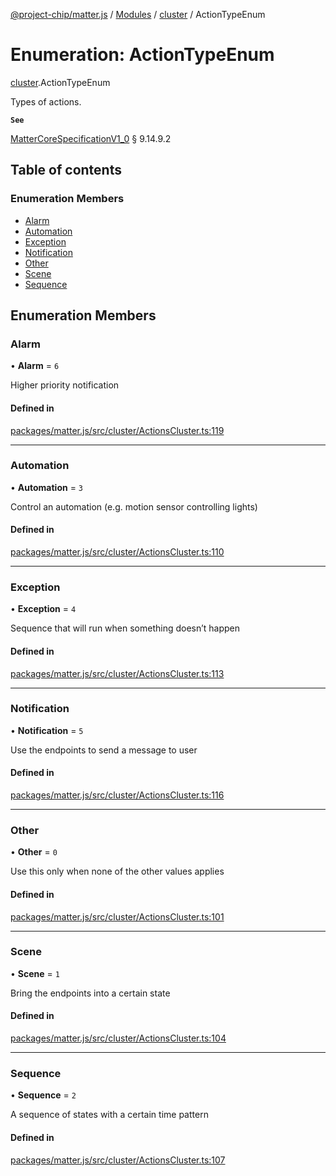 [@project-chip/matter.js](../README.md) / [Modules](../modules.md) / [cluster](../modules/cluster.md) / ActionTypeEnum

# Enumeration: ActionTypeEnum

[cluster](../modules/cluster.md).ActionTypeEnum

Types of actions.

**`See`**

[MatterCoreSpecificationV1_0](../interfaces/spec.MatterCoreSpecificationV1_0.md) § 9.14.9.2

## Table of contents

### Enumeration Members

- [Alarm](cluster.ActionTypeEnum.md#alarm)
- [Automation](cluster.ActionTypeEnum.md#automation)
- [Exception](cluster.ActionTypeEnum.md#exception)
- [Notification](cluster.ActionTypeEnum.md#notification)
- [Other](cluster.ActionTypeEnum.md#other)
- [Scene](cluster.ActionTypeEnum.md#scene)
- [Sequence](cluster.ActionTypeEnum.md#sequence)

## Enumeration Members

### Alarm

• **Alarm** = ``6``

Higher priority notification

#### Defined in

[packages/matter.js/src/cluster/ActionsCluster.ts:119](https://github.com/project-chip/matter.js/blob/5bdbf8d/packages/matter.js/src/cluster/ActionsCluster.ts#L119)

___

### Automation

• **Automation** = ``3``

Control an automation (e.g. motion sensor controlling lights)

#### Defined in

[packages/matter.js/src/cluster/ActionsCluster.ts:110](https://github.com/project-chip/matter.js/blob/5bdbf8d/packages/matter.js/src/cluster/ActionsCluster.ts#L110)

___

### Exception

• **Exception** = ``4``

Sequence that will run when something doesn’t happen

#### Defined in

[packages/matter.js/src/cluster/ActionsCluster.ts:113](https://github.com/project-chip/matter.js/blob/5bdbf8d/packages/matter.js/src/cluster/ActionsCluster.ts#L113)

___

### Notification

• **Notification** = ``5``

Use the endpoints to send a message to user

#### Defined in

[packages/matter.js/src/cluster/ActionsCluster.ts:116](https://github.com/project-chip/matter.js/blob/5bdbf8d/packages/matter.js/src/cluster/ActionsCluster.ts#L116)

___

### Other

• **Other** = ``0``

Use this only when none of the other values applies

#### Defined in

[packages/matter.js/src/cluster/ActionsCluster.ts:101](https://github.com/project-chip/matter.js/blob/5bdbf8d/packages/matter.js/src/cluster/ActionsCluster.ts#L101)

___

### Scene

• **Scene** = ``1``

Bring the endpoints into a certain state

#### Defined in

[packages/matter.js/src/cluster/ActionsCluster.ts:104](https://github.com/project-chip/matter.js/blob/5bdbf8d/packages/matter.js/src/cluster/ActionsCluster.ts#L104)

___

### Sequence

• **Sequence** = ``2``

A sequence of states with a certain time pattern

#### Defined in

[packages/matter.js/src/cluster/ActionsCluster.ts:107](https://github.com/project-chip/matter.js/blob/5bdbf8d/packages/matter.js/src/cluster/ActionsCluster.ts#L107)
